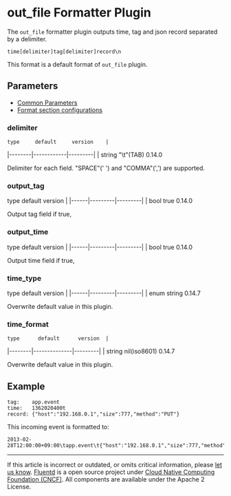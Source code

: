 # out\_file Formatter Plugin

The `out_file` formatter plugin outputs time, tag and json record
separated by a delimiter.

``` {.CodeRay}
time[delimiter]tag[delimiter]record\n
```

This format is a default format of `out_file` plugin.


## Parameters

-   [Common Parameters](/configuration/plugin-common-parameters.md)
-   [Format section configurations](/configuration/format-section.md)


### delimiter

    type     default     version	|
|--------|------------|---------|
|	   string   "\\t"(TAB)   0.14.0

Delimiter for each field. "SPACE"(' ') and "COMMA"(',') are supported.


### output\_tag

   type   default   version	|
|------|---------|---------|
|	   bool    true     0.14.0

Output tag field if true,


### output\_time

   type   default   version	|
|------|---------|---------|
|	   bool    true     0.14.0

Output time field if true,


### time\_type

   type   default   version	|
|------|---------|---------|
|	   enum   string    0.14.7

Overwrite default value in this plugin.


### time\_format

    type      default      version	|
|--------|--------------|---------|
|	   string   nil(iso8601)   0.14.7

Overwrite default value in this plugin.


## Example

``` {.CodeRay}
tag:    app.event
time:   1362020400t
record: {"host":"192.168.0.1","size":777,"method":"PUT"}
```

This incoming event is formatted to:

``` {.CodeRay}
2013-02-28T12:00:00+09:00\tapp.event\t{"host":"192.168.0.1","size":777,"method":"PUT"}
```


------------------------------------------------------------------------

If this article is incorrect or outdated, or omits critical information, please [let us know](https://github.com/fluent/fluentd-docs/issues?state=open).
[Fluentd](http://www.fluentd.org/) is a open source project under [Cloud Native Computing Foundation (CNCF)](https://cncf.io/). All components are available under the Apache 2 License.
